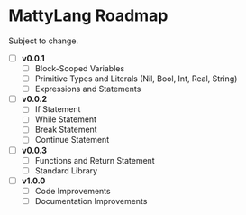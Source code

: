 # MattyLang Roadmap
Subject to change.

- [ ] **v0.0.1**
	- [ ] Block-Scoped Variables
	- [ ] Primitive Types and Literals (Nil, Bool, Int, Real, String)
	- [ ] Expressions and Statements
- [ ] **v0.0.2**
	- [ ] If Statement
	- [ ] While Statement
	- [ ] Break Statement
	- [ ] Continue Statement
- [ ] **v0.0.3**
	- [ ] Functions and Return Statement
	- [ ] Standard Library
- [ ] **v1.0.0**
	- [ ] Code Improvements
	- [ ] Documentation	Improvements
